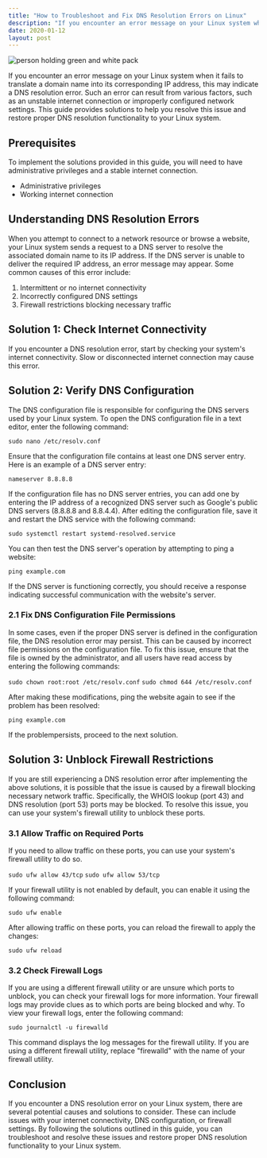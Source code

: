 ```yaml
---
title: "How to Troubleshoot and Fix DNS Resolution Errors on Linux"
description: "If you encounter an error message on your Linux system when it fails to translate a domain name into its corresponding IP address, this may indicate a DNS resolution error. Such an error can result from various factors, such as an unstable internet connection or improperly configured network settings. This guide provides solutions to help you resolve this issue and restore proper DNS resolution functionality to your Linux system."
date: 2020-01-12
layout: post
---
```


<article>
  <img alt="person holding green and white pack" src="https://images.unsplash.com/photo-1607400201515-c2c41c07d307?crop=entropy&amp;cs=tinysrgb&amp;fit=max&amp;fm=jpg&amp;ixid=Mnw0NDU0NTZ8MHwxfHNlYXJjaHwxfHxIb3clMjB0byUyMFRyb3VibGVzaG9vdCUyMGFuZCUyMEZpeCUyMEROUyUyMFJlc29sdXRpb24lMjBFcnJvcnMlMjBvbiUyMExpbnV4fGVufDB8MHx8fDE2ODM2NjA5MTM&amp;ixlib=rb-4.0.3&amp;q=80&amp;w=1080"/>
  <p>If you encounter an error message on your Linux system when it fails to translate a domain name into its corresponding IP address, this may indicate a DNS resolution error. Such an error can result from various factors, such as an unstable internet connection or improperly configured network settings. This guide provides solutions to help you resolve this issue and restore proper DNS resolution functionality to your Linux system.</p>
  <h2>Prerequisites</h2>
  <p>To implement the solutions provided in this guide, you will need to have administrative privileges and a stable internet connection.</p>
  <ul>
    <li>Administrative privileges</li>
    <li>Working internet connection</li>
  </ul>
  <h2>Understanding DNS Resolution Errors</h2>
  <p>When you attempt to connect to a network resource or browse a website, your Linux system sends a request to a DNS server to resolve the associated domain name to its IP address. If the DNS server is unable to deliver the required IP address, an error message may appear. Some common causes of this error include:</p>
  <ol>
    <li>Intermittent or no internet connectivity</li>
    <li>Incorrectly configured DNS settings</li>
    <li>Firewall restrictions blocking necessary traffic</li>
  </ol>
  <h2>Solution 1: Check Internet Connectivity</h2>
  <p>If you encounter a DNS resolution error, start by checking your system's internet connectivity. Slow or disconnected internet connection may cause this error.</p>
  <h2>Solution 2: Verify DNS Configuration</h2>
  <p>The DNS configuration file is responsible for configuring the DNS servers used by your Linux system. To open the DNS configuration file in a text editor, enter the following command:</p>
  <code>sudo nano /etc/resolv.conf</code>
  <p>Ensure that the configuration file contains at least one DNS server entry. Here is an example of a DNS server entry:</p>
  <code>nameserver 8.8.8.8</code>
  <p>If the configuration file has no DNS server entries, you can add one by entering the IP address of a recognized DNS server such as Google's public DNS servers (8.8.8.8 and 8.8.4.4). After editing the configuration file, save it and restart the DNS service with the following command:</p>
  <code>sudo systemctl restart systemd-resolved.service</code>
  <p>You can then test the DNS server's operation by attempting to ping a website:</p>
  <code>ping example.com</code>
  <p>If the DNS server is functioning correctly, you should receive a response indicating successful communication with the website's server.</p>
  <h3>2.1 Fix DNS Configuration File Permissions</h3>
  <p>In some cases, even if the proper DNS server is defined in the configuration file, the DNS resolution error may persist. This can be caused by incorrect file permissions on the configuration file. To fix this issue, ensure that the file is owned by the administrator, and all users have read access by entering the following commands:</p>
  <code>sudo chown root:root /etc/resolv.conf</code>
  <code>sudo chmod 644 /etc/resolv.conf</code>
  <p>After making these modifications, ping the website again to see if the problem has been resolved:</p>
  <code>ping example.com</code>
  <p>If the problempersists, proceed to the next solution.</p>
  <h2>Solution 3: Unblock Firewall Restrictions</h2>
  <p>If you are still experiencing a DNS resolution error after implementing the above solutions, it is possible that the issue is caused by a firewall blocking necessary network traffic. Specifically, the WHOIS lookup (port 43) and DNS resolution (port 53) ports may be blocked. To resolve this issue, you can use your system's firewall utility to unblock these ports.</p>
  <h3>3.1 Allow Traffic on Required Ports</h3>
  <p>If you need to allow traffic on these ports, you can use your system's firewall utility to do so.</p>
  <code>sudo ufw allow 43/tcp</code>
  <code>sudo ufw allow 53/tcp</code>
  <p>If your firewall utility is not enabled by default, you can enable it using the following command:</p>
  <code>sudo ufw enable</code>
  <p>After allowing traffic on these ports, you can reload the firewall to apply the changes:</p>
  <code>sudo ufw reload</code>
  <h3>3.2 Check Firewall Logs</h3>
  <p>If you are using a different firewall utility or are unsure which ports to unblock, you can check your firewall logs for more information. Your firewall logs may provide clues as to which ports are being blocked and why. To view your firewall logs, enter the following command:</p>
  <code>sudo journalctl -u firewalld</code>
  <p>This command displays the log messages for the firewall utility. If you are using a different firewall utility, replace "firewalld" with the name of your firewall utility.</p>
  <h2>Conclusion</h2>
  <p>If you encounter a DNS resolution error on your Linux system, there are several potential causes and solutions to consider. These can include issues with your internet connectivity, DNS configuration, or firewall settings. By following the solutions outlined in this guide, you can troubleshoot and resolve these issues and restore proper DNS resolution functionality to your Linux system.</p>
</article>